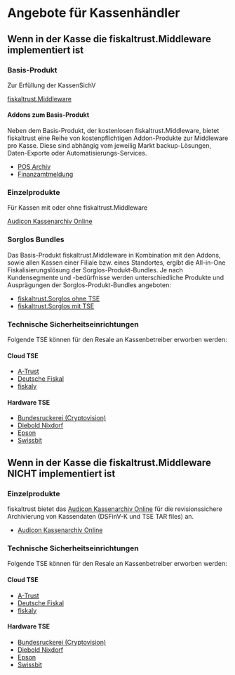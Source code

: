 # Angebote für Kassenhändler

## Wenn in der Kasse die fiskaltrust.Middleware implementiert ist

### Basis-Produkt

Zur Erfüllung der KassenSichV

[fiskaltrust.Middleware](../../product-service-description/compliance-as-a-service/produkte/lokal-installierte-middleware.md) 

#### Addons zum Basis-Produkt

Neben dem Basis-Produkt, der kostenlosen fiskaltrust.Middleware, bietet fiskaltrust eine Reihe von kostenpflichtigen Addon-Produkte zur Middleware pro Kasse. Diese sind abhängig vom jeweilig Markt backup-Lösungen, Daten-Exporte oder Automatisierungs-Services. 

- [POS Archiv](../../product-service-description/revisionssichere-daten-as-a-service/produkte/pos-archiv.md) 
- [Finanzamtmeldung](../../product-service-description/compliance-as-a-service/produkte/Finanzamtmeldung.md) 

### Einzelprodukte

Für Kassen mit oder ohne fiskaltrust.Middleware

[Audicon Kassenarchiv Online](../../product-service-description/revisionssichere-daten-as-a-service/produkte/Audicon-Kassenarchiv-Online.md) 

### Sorglos Bundles

Das Basis-Produkt fiskaltrust.Middleware in Kombination mit den Addons, sowie allen Kassen einer Filiale bzw. eines Standortes, ergibt die All-in-One Fiskalisierungslösung der Sorglos-Produkt-Bundles. Je nach Kundensegmente und -bedürfnisse werden unterschiedliche Produkte und Ausprägungen der Sorglos-Produkt-Bundles angeboten: 

- [fiskaltrust.Sorglos ohne TSE](Sorglos-ohne-TSE.md) 
- [fiskaltrust.Sorglos mit TSE](Sorglos-mit-TSE.md) 

### Technische Sicherheitseinrichtungen

Folgende TSE können für den Resale an Kassenbetreiber erworben werden:

#### Cloud TSE

- [A-Trust](../../product-service-description/compliance-as-a-service/features/TSE-A-Trust-Interoperabilität.md)
- [Deutsche Fiskal](../../product-service-description/compliance-as-a-service/features/TSE-Deutsche-Fiskal-Interoperabilität.md)
- [fiskaly](../../product-service-description/compliance-as-a-service/features/TSE-Fiskaly-Interoperabilität.md)

#### Hardware TSE

- [Bundesruckerei (Cryptovision)](../../product-service-description/compliance-as-a-service/features/TSE-Cryptovision-Interoperabilität.md)
- [Diebold Nixdorf](../../product-service-description/compliance-as-a-service/features/TSE-Diebold-Nixdorf-Interoperabilität.md)
- [Epson](../../product-service-description/compliance-as-a-service/features/TSE-Epson-Interoperabilität.md)
- [Swissbit](../../product-service-description/compliance-as-a-service/features/TSE-Swissbit-Interoperabilität.md)

## Wenn in der Kasse die fiskaltrust.Middleware NICHT implementiert ist

### Einzelprodukte

fiskaltrust bietet das [Audicon Kassenarchiv Online](../../product-service-description/revisionssichere-daten-as-a-service/produkte/Audicon-Kassenarchiv-Online.md) für die revisionssichere Archivierung von Kassendaten (DSFinV-K und TSE TAR files) an.

- [Audicon Kassenarchiv Online](../../product-service-description/revisionssichere-daten-as-a-service/produkte/Audicon-Kassenarchiv-Online.md) 

### Technische Sicherheitseinrichtungen

Folgende TSE können für den Resale an Kassenbetreiber erworben werden:

#### Cloud TSE

- [A-Trust](../../product-service-description/compliance-as-a-service/features/TSE-A-Trust-Interoperabilität.md)
- [Deutsche Fiskal](../../product-service-description/compliance-as-a-service/features/TSE-Deutsche-Fiskal-Interoperabilität.md)
- [fiskaly](../../product-service-description/compliance-as-a-service/features/TSE-Fiskaly-Interoperabilität.md)

#### Hardware TSE

- [Bundesruckerei (Cryptovision)](../../product-service-description/compliance-as-a-service/features/TSE-Cryptovision-Interoperabilität.md)
- [Diebold Nixdorf](../../product-service-description/compliance-as-a-service/features/TSE-Diebold-Nixdorf-Interoperabilität.md)
- [Epson](../../product-service-description/compliance-as-a-service/features/TSE-Epson-Interoperabilität.md)
- [Swissbit](../../product-service-description/compliance-as-a-service/features/TSE-Swissbit-Interoperabilität.md)

